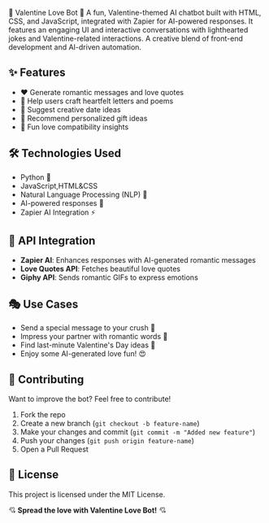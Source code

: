 💖 Valentine Love Bot 💖
A fun, Valentine-themed AI chatbot built with HTML, CSS, and JavaScript, integrated with Zapier for AI-powered responses. It features an engaging UI and interactive conversations with lighthearted jokes and Valentine-related interactions. A creative blend of front-end development and AI-driven automation.

## ✨ Features
- ❤️ Generate romantic messages and love quotes
- 💌 Help users craft heartfelt letters and poems
- 💑 Suggest creative date ideas
- 🎁 Recommend personalized gift ideas
- 🥰 Fun love compatibility insights

## 🛠 Technologies Used
- Python 🐍
- JavaScript,HTML&CSS
- Natural Language Processing (NLP) 💬
- AI-powered responses 🤖
- Zapier AI Integration ⚡

## 🔗 API Integration
- **Zapier AI**: Enhances responses with AI-generated romantic messages
- **Love Quotes API**: Fetches beautiful love quotes
- **Giphy API**: Sends romantic GIFs to express emotions

## 🎭 Use Cases
- Send a special message to your crush 💓
- Impress your partner with romantic words 🥂
- Find last-minute Valentine's Day ideas 🎁
- Enjoy some AI-generated love fun! 😍

## 💌 Contributing
Want to improve the bot? Feel free to contribute!
1. Fork the repo
2. Create a new branch (`git checkout -b feature-name`)
3. Make your changes and commit (`git commit -m "Added new feature"`)
4. Push your changes (`git push origin feature-name`)
5. Open a Pull Request

## 📜 License
This project is licensed under the MIT License.

💘 **Spread the love with Valentine Love Bot!** 💘

